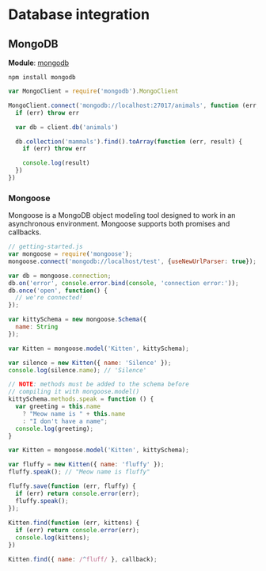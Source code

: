 # Database integration

## MongoDB

&#x20;**Module**: [mongodb](https://github.com/mongodb/node-mongodb-native)

```
npm install mongodb
```

```javascript
var MongoClient = require('mongodb').MongoClient

MongoClient.connect('mongodb://localhost:27017/animals', function (err, client) {
  if (err) throw err

  var db = client.db('animals')

  db.collection('mammals').find().toArray(function (err, result) {
    if (err) throw err

    console.log(result)
  })
})
```

### Mongoose

&#x20;Mongoose is a MongoDB object modeling tool designed to work in an asynchronous environment. Mongoose supports both promises and callbacks.

```javascript
// getting-started.js
var mongoose = require('mongoose');
mongoose.connect('mongodb://localhost/test', {useNewUrlParser: true});

var db = mongoose.connection;
db.on('error', console.error.bind(console, 'connection error:'));
db.once('open', function() {
  // we're connected!
});

var kittySchema = new mongoose.Schema({
  name: String
});

var Kitten = mongoose.model('Kitten', kittySchema);

var silence = new Kitten({ name: 'Silence' });
console.log(silence.name); // 'Silence'

// NOTE: methods must be added to the schema before 
// compiling it with mongoose.model()
kittySchema.methods.speak = function () {
  var greeting = this.name
    ? "Meow name is " + this.name
    : "I don't have a name";
  console.log(greeting);
}

var Kitten = mongoose.model('Kitten', kittySchema);

var fluffy = new Kitten({ name: 'fluffy' });
fluffy.speak(); // "Meow name is fluffy"

fluffy.save(function (err, fluffy) {
  if (err) return console.error(err);
  fluffy.speak();
});
  
Kitten.find(function (err, kittens) {
  if (err) return console.error(err);
  console.log(kittens);
})

Kitten.find({ name: /^fluff/ }, callback);
```
